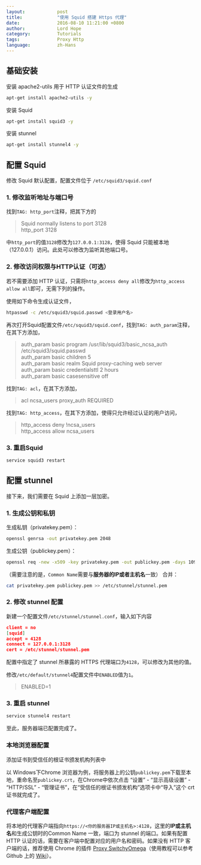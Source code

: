 ```yaml
---
layout:            post
title:             "使用 Squid 搭建 Https 代理"
date:              2016-08-10 11:21:00 +0800
author:            Lord Hope
category:          Tutorials
tags:              Proxy Http
language:          zh-Hans
---
```


## 基础安装

安装 apache2-utils 用于 HTTP 认证文件的生成

```bash
apt-get install apache2-utils -y
```

安装 Squid

```bash
apt-get install squid3 -y
```

安装 stunnel

```bash
apt-get install stunnel4 -y
```

## 配置 Squid

修改 Squid 默认配置，配置文件位于 `/etc/squid3/squid.conf`

### 1. 修改监听地址与端口号

找到`TAG: http_port`注释，把其下方的

> Squid normally listens to port 3128  
> http_port 3128  

中`http_port`的值`3128`修改为`127.0.0.1:3128`，使得 Squid 只能被本地（127.0.0.1）访问。此处可以修改为监听其他端口号。

### 2. 修改访问权限与HTTP认证（可选）

若不需要添加 HTTP 认证，只需将`http_access deny all`修改为`http_access allow all`即可，无需下列的操作。

使用如下命令生成认证文件，

```bash
htpasswd -c /etc/squid3/squid.passwd <登录用户名>
```

再次打开Squid配置文件`/etc/squid3/squid.conf`，找到`TAG: auth_param`注释，在其下方添加，

> auth_param basic program /usr/lib/squid3/basic_ncsa_auth /etc/squid3/squid.passwd  
> auth_param basic children 5  
> auth_param basic realm Squid proxy-caching web server  
> auth_param basic credentialsttl 2 hours  
> auth_param basic casesensitive off

找到`TAG: acl`，在其下方添加，

> acl ncsa_users proxy_auth REQUIRED

找到`TAG: http_access`，在其下方添加，使得只允许经过认证的用户访问，

> http_access deny !ncsa_users  
> http_access allow ncsa_users

### 3. 重启Squid

```bash
service squid3 restart
```

## 配置 stunnel

接下来，我们需要在 Squid 上添加一层加密。

### 1. 生成公钥和私钥

生成私钥（privatekey.pem）：

```bash
openssl genrsa -out privatekey.pem 2048
```

生成公钥（publickey.pem）：

```bash
openssl req -new -x509 -key privatekey.pem -out publickey.pem -days 1095
```

（需要注意的是，`Common Name`需要与**服务器的IP或者主机名**一致）
合并：

```bash
cat privatekey.pem publickey.pem >> /etc/stunnel/stunnel.pem
```

### 2. 修改 stunnel 配置

新建一个配置文件`/etc/stunnel/stunnel.conf`，输入如下内容

```json
client = no
[squid]
accept = 4128
connect = 127.0.0.1:3128
cert = /etc/stunnel/stunnel.pem
```

配置中指定了 stunnel 所暴露的 HTTPS 代理端口为`4128`，可以修改为其他的值。

修改`/etc/default/stunnel4`配置文件中`ENABLED`值为`1`。

 > ENABLED=1

### 3. 重启 stunnel

```bash
service stunnel4 restart
```

至此，服务器端已配置完成了。

### 本地浏览器配置

添加证书到受信任的根证书颁发机构列表中

以 Windows下Chrome 浏览器为例，将服务器上的公钥`publickey.pem`下载至本地，重命名至`publickey.crt`，在Chrome中依次点击 “设置” - “显示高级设置” - “HTTP/SSL” - “管理证书”，在“受信任的根证书颁发机构”选项卡中“导入”这个 crt 证书就完成了。

### 代理客户端配置

将本地的代理客户端指向`https://<你的服务器IP或主机名>:4128`，这里的**IP或主机名**和生成公钥时的Common Name 一致，端口为 stunnel 的端口。如果有配置 HTTP 认证的话，需要在客户端中配置对应的用户名和密码。如果没有 HTTP 客户端的话，推荐使用 Chrome 的插件 [Proxy SwitchyOmega](https://github.com/FelisCatus/SwitchyOmega)（使用教程可以参考 Github 上的 [Wiki](https://github.com/FelisCatus/SwitchyOmega/wiki)）。
